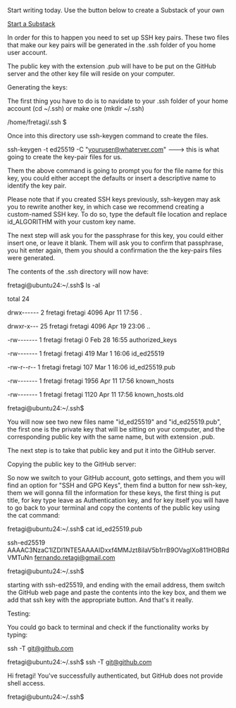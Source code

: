 Start writing today. Use the button below to create a Substack of your own

[Start a Substack](https://substack.com/refer/fernandoretagi?utm_source=substack&utm_context=post&utm_content=162281230&utm_campaign=writer_referral_button)

In order for this to happen you need to set up SSH key pairs. These two files that make our key pairs will be generated in the .ssh folder of you home user account.

The public key with the extension .pub will have to be put on the GitHub server and the other key file will reside on your computer.

Generating the keys:

The first thing you have to do is to navidate to your .ssh folder of your home account (cd ~/.ssh) or make one (mkdir ~/.ssh)

/home/fretagi/.ssh $

Once into this directory use ssh-keygen command to create the files.

ssh-keygen -t ed25519 -C "youruser@whaterver.com" ---> this is what going to create the key-pair files for us.

Them the above command is going to prompt you for the file name for this key, you could either accept the defaults or insert a descriptive name to identify the key pair.

Please note that if you created SSH keys previously, ssh-keygen may ask you to rewrite another key, in which case we recommend creating a custom-named SSH key. To do so, type the default file location and replace id_ALGORITHM with your custom key name.

The next step will ask you for the passphrase for this key, you could either insert one, or leave it blank. Them will ask you to confirm that passphrase, you hit enter again, them you should a confirmation the the key-pairs files were generated.

The contents of the .ssh directory will now have:

fretagi@ubuntu24:~/.ssh$ ls -al

total 24

drwx------ 2 fretagi fretagi 4096 Apr 11 17:56 .

drwxr-x--- 25 fretagi fretagi 4096 Apr 19 23:06 ..

\-rw------- 1 fretagi fretagi 0 Feb 28 16:55 authorized_keys

\-rw------- 1 fretagi fretagi 419 Mar 1 16:06 id_ed25519

\-rw-r--r-- 1 fretagi fretagi 107 Mar 1 16:06 id_ed25519.pub

\-rw------- 1 fretagi fretagi 1956 Apr 11 17:56 known_hosts

\-rw------- 1 fretagi fretagi 1120 Apr 11 17:56 known_hosts.old

fretagi@ubuntu24:~/.ssh$

You will now see two new files name "id_ed25519" and "id_ed25519.pub", the first one is the private key that will be sitting on your computer, and the corresponding public key with the same name, but with extension .pub.

The next step is to take that public key and put it into the GitHub server.

Copying the public key to the GitHub server:

So now we switch to your GitHub account, goto settings, and them you will find an option for "SSH and GPG Keys", them find a button for new ssh-key, them we will gonna fill the information for these keys, the first thing is put title, for key type leave as Authentication key, and for key itself you will have to go back to your terminal and copy the contents of the public key using the cat command:

fretagi@ubuntu24:~/.ssh$ cat id_ed25519.pub

ssh-ed25519 AAAAC3NzaC1lZDI1NTE5AAAAIDxxf4MMJzt8iIaV5b1rrB9OVagIXo811HOBRdVMTuNn fernando.retagi@gmail.com

fretagi@ubuntu24:~/.ssh$

starting with ssh-ed25519, and ending with the email address, them switch the GitHub web page and paste the contents into the key box, and them we add that ssh key with the appropriate button. And that's it really.

Testing:

You could go back to terminal and check if the functionality works by typing:

ssh -T git@github.com

fretagi@ubuntu24:~/.ssh$ ssh -T git@github.com

Hi fretagi! You've successfully authenticated, but GitHub does not provide shell access.

fretagi@ubuntu24:~/.ssh$
